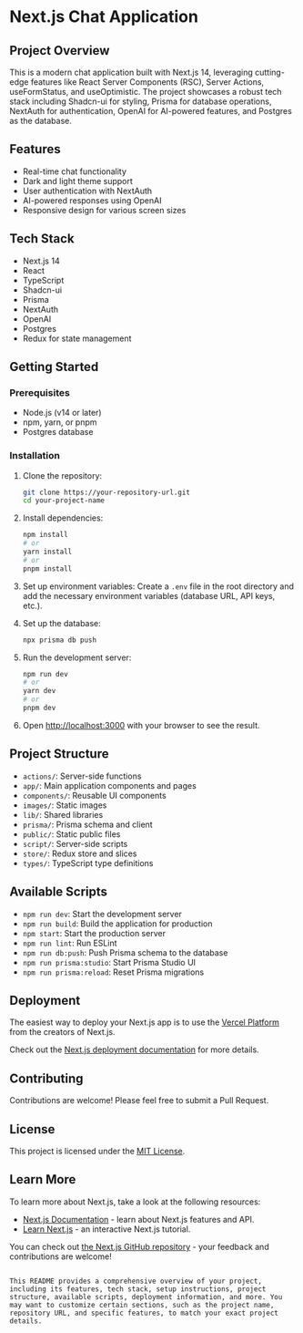 # Next.js Chat Application

## Project Overview

This is a modern chat application built with Next.js 14, leveraging cutting-edge features like React Server Components (RSC), Server Actions, useFormStatus, and useOptimistic. The project showcases a robust tech stack including Shadcn-ui for styling, Prisma for database operations, NextAuth for authentication, OpenAI for AI-powered features, and Postgres as the database.

## Features

- Real-time chat functionality
- Dark and light theme support
- User authentication with NextAuth
- AI-powered responses using OpenAI
- Responsive design for various screen sizes

## Tech Stack

- Next.js 14
- React
- TypeScript
- Shadcn-ui
- Prisma
- NextAuth
- OpenAI
- Postgres
- Redux for state management

## Getting Started

### Prerequisites

- Node.js (v14 or later)
- npm, yarn, or pnpm
- Postgres database

### Installation

1. Clone the repository:

   ```bash
   git clone https://your-repository-url.git
   cd your-project-name
   ```

2. Install dependencies:

   ```bash
   npm install
   # or
   yarn install
   # or
   pnpm install
   ```

3. Set up environment variables:
   Create a `.env` file in the root directory and add the necessary environment variables (database URL, API keys, etc.).

4. Set up the database:

   ```bash
   npx prisma db push
   ```

5. Run the development server:

   ```bash
   npm run dev
   # or
   yarn dev
   # or
   pnpm dev
   ```

6. Open [http://localhost:3000](http://localhost:3000) with your browser to see the result.

## Project Structure

- `actions/`: Server-side functions
- `app/`: Main application components and pages
- `components/`: Reusable UI components
- `images/`: Static images
- `lib/`: Shared libraries
- `prisma/`: Prisma schema and client
- `public/`: Static public files
- `script/`: Server-side scripts
- `store/`: Redux store and slices
- `types/`: TypeScript type definitions

## Available Scripts

- `npm run dev`: Start the development server
- `npm run build`: Build the application for production
- `npm start`: Start the production server
- `npm run lint`: Run ESLint
- `npm run db:push`: Push Prisma schema to the database
- `npm run prisma:studio`: Start Prisma Studio UI
- `npm run prisma:reload`: Reset Prisma migrations

## Deployment

The easiest way to deploy your Next.js app is to use the [Vercel Platform](https://vercel.com/new?utm_medium=default-template&filter=next.js&utm_source=create-next-app&utm_campaign=create-next-app-readme) from the creators of Next.js.

Check out the [Next.js deployment documentation](https://nextjs.org/docs/deployment) for more details.

## Contributing

Contributions are welcome! Please feel free to submit a Pull Request.

## License

This project is licensed under the [MIT License](LICENSE).

## Learn More

To learn more about Next.js, take a look at the following resources:

- [Next.js Documentation](https://nextjs.org/docs) - learn about Next.js features and API.
- [Learn Next.js](https://nextjs.org/learn) - an interactive Next.js tutorial.

You can check out [the Next.js GitHub repository](https://github.com/vercel/next.js/) - your feedback and contributions are welcome!

```

This README provides a comprehensive overview of your project, including its features, tech stack, setup instructions, project structure, available scripts, deployment information, and more. You may want to customize certain sections, such as the project name, repository URL, and specific features, to match your exact project details.
```
